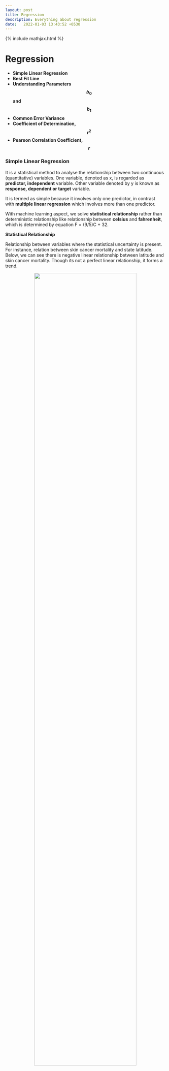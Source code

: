 ```yaml
---
layout: post
title: Regression
description: Everything about regression
date:   2022-01-03 13:43:52 +0530
---
```

{% include mathjax.html %}

# Regression

* **Simple Linear Regression**
* **Best Fit Line**
* **Understanding Parameters $$b_0$$ and $$b_1$$**
* **Common Error Variance**
* **Coefficient of Determination, $$r^2$$**
* **Pearson Correlation Coefficient, $$r$$**

### Simple Linear Regression

It is a statistical method to analyse the relationship between two continuous (quantitative) variables. One variable, denoted as x, is regarded as **predictor, independent** variable. Other variable denoted by y is known as **response, dependent or target** variable.

It is termed as simple because it involves only one predictor, in contrast with **multiple linear regression** which involves more than one predictor.

With machine learning aspect, we solve **statistical relationship** rather than deterministic relationship like relationship between **celsius** and **fahrenheit**, which is determined by equation F = (9/5)C + 32.

**Statistical Relationship**

Relationship between variables where the statistical uncertainty is present. For instance, relation between skin cancer mortality and state latitude. Below, we can see there is negative linear relationship between latitude and skin cancer mortality. Though its not a perfect linear relationship, it forms a trend.

<center>
<img src="https://online.stat.psu.edu/onlinecourses/sites/stat501/files/01simple/scatterplot_skin_cancer.png"  style="zoom: 5%  background-color:#DCDCDC;"  width="80%" height=auto/><br>
<p>Figure 1: Skin Cancer Mortality vs Latitude</p> 
</center>

Similar statistical relationship can be found in following instances

- Height and weight.
- Driving Speed and gas mileage.

In the above figure, the linear line is the hypothesis.

### Best Fit Line

In linear regression, we are solving for parameters with x and y, to find the relationship between them. Here, this relationship is translated into best fit line between the parameters, x and y. but how to find the best fit line?. Lets understand the plot between weight (y) and height (x).

<center>
<img src="https://online.stat.psu.edu/onlinecourses/sites/stat501/files/01simple/heightweight.jpeg"  style="zoom: 5%  background-color:#DCDCDC;"  width="80%" height=auto/><br>
<p>Figure 2: Approx. Best Fit Lines</p> 
</center>

<p>
$$
y^{`}_i = b_0 + b_1 x_i \\
\\
x_i - predictor\ value \\
y^{`}_i - predicted\ response \\
b_0,\ b_1 - parameters
$$
</p>

In the above plot, we can see the multiple line equations with different set of parameters and each representing an approximate line of fit. Lets consider the line equation y = -266.5 + 6.1 x. For first sample, x=63, we find y` as 120.1, which is 6.9 less than ground truth value.

The difference between y and y` is referred as **prediction error** or **residual error**.

<center>
<img src="{{site.url}}/assets/images/regression/bestFitLine.png"  style="zoom: 5%  background-color:#DCDCDC;"  width="80%" height=auto/><br>
<p>Figure 3: Best Line Fit</p> 
</center>

Prediction error depends on the data point, consider sample five, x = 69, whose weight (y) is not available. On substituting, x = 69, we find y`as 157 pounds, thus we get a prediction error of 162 - 157 = 5.

A line that fits the data "**best**" will be one for which the **n prediction errors —** one for each observed data point **— are as small as possible in some overall sense**. We can find the best fit line by using the **least square criterion**, which minimizes the sum of the squared prediction errors.

<p>
$$
Error\ = \ {\sum_{i=1}^n}\ (y_i\ -\ y_i^`)^2
$$
</p>

**Why square the prediction error?**

For each data point, we'll have positive and negative prediction error. If we don't square the prediction error, we'll end up cancelling the positive and negative prediction error yielding zero as the net result.

**Formulation of Best Fit Line**

Lets check how the other line fits and its corresponding prediction error.

<center>
<img src="{{site.url}}/assets/images/regression/bestLineFit2.png"  style="zoom: 5%  background-color:#DCDCDC;"  width="80%" height=auto/><br>
<p>Figure 4: Error Difference Between Two Lines</p> 
</center>

For dashed line, we get a prediction error of 766.5, while for the solid line, we get a prediction error of 597.4.  We can point out from the prediction error that the solid line has better summarization of data point with smaller prediction error overall. But does this solid line represent the best line? No. Because there are **n lines** passing through the data points.

To formulate the best parameters (**intercept** $$b_0$$ and **slope** $$b_1$$) for the line equation, a formula is determined using methods of calculus. We minimize the equation for the sum of the squared prediction errors:

<p>
$$
Error\ =\ \sum_{i=1}^n\ (\ y_i\ -\ (b_0\ +\ b_1\ x_i ))^2
$$
</p>

(that is, take the derivative with respect to $$b_0$$ and $$b_1$$, set to 0, and solve for $$b_0$$ and $$b_1$$) and get the "**least squares estimates**" for $$b_0$$ and $$b_1$$:

<p>
$$
For\ finding\ parameter\ b_0: \\
b_0\ =\ y^`\ -\ b_1\ x^` \\
\\
For\ finding\ parameter\ b_1: \\
b_1\ =\ {\sum_{i=1}^n\ (x_i\ -\ x^`)\ (y_i\ -\ y^`) \over \sum_{i=1}^n\ (x_i\ -\ x^`)^2} \\
\\
x^`\ refers\ to\ mean\ value\ of\ x's. \\
y^`\ refers\ to\ mean\ value\ of\ y's.
$$
</p>

The formula for $$b_0$$ and $$b_1$$ is derived from least squares criterion. The resulting equation:
<p>
$$
y^`\ =\ b_0\ +\ b_1\ x_i
$$
</p>

is referred as **least square regression line**, or simply the **least squares line**. It is also called as **estimated regression equation**.

**What is $$b_0$$ and $$b_1$$?**

$$b_0$$, when x = 0, then y becomes -267 pounds, which is incorrect. Here, x = 0 is outside the scope of the model because it is not meaningful to have 0 inch height. For other instances, $$b_0$$ refers to predicted mean response at x=0, otherwise, $$b_0$$ is not meaningful.

**$$b_1$$**, it represents that for every unit (inch) increase in height, the weight increases by **6.1**.

**What $$b_0$$ and $$b_1$$ estimates?**

Consider we have a population sample of High School GPA and College Entrance test score.

<center>
<img src="https://online.stat.psu.edu/onlinecourses/sites/stat501/files/01simple/gpatestscore.jpeg"  style="zoom: 5%  background-color:#DCDCDC;"  width="80%" height=auto/><br>
<p>Figure 5: GPA vs Test Score</p> 
</center>


$$\mu_y$$ is the estimate of population and the line is called as **population regression line**. From the above plot, we see that for each GPA score of 1, 2, 3, and 4, we see a corresponding set of test scores. We can also express the average college entrance test score for the $$i^{th}$$ student, $$E(Yi)\ =\ β_0 +\ β_1\ x_i$$. Of course, not every student's college entrance test score will equal the average $$E(Yi)$$. There will be some error. That is, any student's response $$y_i$$ will be the linear trend $$β_0\ +\ β_1\ x_i$$ plus some error $$ϵ_i$$. So, another way to write the simple linear regression model is $$y_i=E(Yi)+ϵ_i=β_0+β_1 x_i+ϵ_i$$.

Practically it is impossible to get all the available data, thus we have to rely on taking the sub-population of the data and build a model on that sub-population. Let us take three random data point for each GPA score as mentioned in the plot below, thus resulting in a total of 12 data points.

<center>
<img src="https://online.stat.psu.edu/onlinecourses/sites/stat501/files/01simple/gpatestscoresample.jpeg"  style="zoom: 5%  background-color:#DCDCDC;"  width="80%" height=auto/><br>
<p>Figure 6: Plot sub-population</p> 
</center>

From above plot, the dashed line represents the sub-population regression line estimating the population regression line. Here, $$b_0$$ and $$b_1$$ represents the estimate of $$\beta_0$$ and $$\beta_1$$ from the population line. From sub-population line, we can draw some conclusions.

- For GPA score 1, the mean test score is 6. Few students did better to get a score of 9 and while few students got a score of 3. Instead of thinking of the error term $$\epsilon_i$$, we can see majority of the errors are clustered near the mean of 0, with few as high as +3 and other as low as -3.  If we could plot the curve, we can assume it should be normally distributed for each sub-population.
- We can look the spread of the error across each GPA, it will seem reasonable to assume that the variance of the error across each GPA is same.
- We can also conclude that the error for one student's test score is independent of the error for another student's test score.

We are now ready to summarize the four conditions that comprise "**the simple linear regression model**:"

- **Linear Function:** The mean of the response, $$E(Y_i)$$, at each value of the predictor, $$x_i$$, is a Linear function of the $$x_i$$.
- **Independent:** The errors, $$ϵ_i$$, are Independent.
- **Normally Distributed:** The errors, $$ϵ_i$$, at each value of the predictor, $$x_i$$, are Normally distributed.
- **Equal variances (denoted $$σ^2$$):** The errors, $$ϵ_i$$, at each value of the predictor, $$x_i$$, have Equal variances (denoted $$σ^2$$).

### Common Error Variance

One of the conclusions made previously is that each sub-population have an equal variance denoted by $$\sigma^2$$. It quantifies how much response $$y$$ vary around the unknown mean population regression line $$\mu_Y\ =\ E(Y)\ =\ \beta_0\ +\ \beta_1\ x $$. 

Why $$\sigma^2$$ is important? It helps in forecasting future response for unknown value of $$y$$ using learnt $$\beta_0$$ and $$\beta_1$$.

Consider an experiment where we are measuring the temperature (Celsius) using two different brands of thermometer A and B. Below is the plot for converting these temperature from Celsius to Fahrenheit with estimated regression line for each brand.

**For Brand A - Celsius vs Fahrenheit**

<center>
<img src="https://online.stat.psu.edu/onlinecourses/sites/stat501/files/01simple/thermometera.jpeg"  style="zoom: 5%  background-color:#DCDCDC;"  width="80%" height=auto/><br>
<p>Figure 7: Brand A - Celsius vs Fahrenheit</p> 
</center>

**For Brand B - Celsius vs Fahrenheit**

<center>
<img src="https://online.stat.psu.edu/onlinecourses/sites/stat501/files/01simple/thermometerb.jpeg"  style="zoom: 5%  background-color:#DCDCDC;"  width="80%" height=auto/><br>
<p>Figure 8: Brand B - Celsius vs Fahrenheit</p>
</center>

Clearly from the above two plots, if we can make an estimation $$y^`$$ based on **brand B thermometer**, then we'll have less deviation from estimated regression line than compared to **brand A thermometer**. Therefore, brand B thermometer should yield more precise future predictions than the brand A thermometer.

To find how precise the future predictions are, we should know how much the response $$(y)$$ vary around the mean population regression line $$\mu_y\ =\ E(Y)\ =\ \beta_0\ +\ \beta_1\ x $$. But we cannot estimate the value of $$\sigma^2$$, which is population parameter, whose true value we'll never know. The best is we can estimate it.

Let us understand, how variance is estimated from the below plot of IQ distribution. The population mean of the plot is at 100, how much does the IQ vary w.r.t to mean.

<center>
<img src="https://online.stat.psu.edu/onlinecourses/sites/stat501/files/01simple/iqnorm.jpeg"  style="zoom: 5%  background-color:#DCDCDC;"  width="80%" height=auto/><br>
<p>Figure 9: Distribution of IQ</p>
</center>

**Sample Variance**

<p>
$$
s^2\ =\ {\sum_{i=1}^n\ (y_i\ -\ y^`)^2 \over n-1}
$$
</p>

In numerator, we have summation of deviation of response $$y_i$$ from $$y^`$$ estimated mean in square units. 

In denominator, we have n-1, not n since we are estimating $$y^`$$, which reduces degree of freedom by one.

**Mean Square Error**

Let's think about population variance $$\sigma^2$$ in the simple linear regression setting. Previously, we have seen plot between GPA vs Entrance Test score. For each sub-population we have mean. Each sub-population mean can be estimated using regression equation $$y^`_i\ = b_0\ +\ b_1\ x_i$$ 

> Mean Square Error
> <p>
> $$
> MSE\ =\ {\sum_{i=1}^n\ (y_i\ -\ y^`_i)^2 \over n-2}
> $$
> </p>

The mean square error estimates $$\sigma^2$$, the common variance of the many sub-populations. Here, instead of n, we have n-2, because we are estimating two parameters $$b_0$$ and $$b_1$$, thus reducing the degree of freedom by two.

### Coefficient Of Determination, $$r^2$$

Consider two different examples - each representing a relationship between x and y. 

**Weak relationship between x and y**

<center>
<img src="https://online.stat.psu.edu/onlinecourses/sites/stat501/files/04linear_assoc/situation_1_plot.gif"  style="zoom: 5%  background-color:#DCDCDC;"  width="80%" height=auto/><br>
<p>Figure 10: Weak Relationship between x and y</p>
</center>

In the above plot, there are two lines. One representing a horizontal line placed at the average response of $$\bar{y}$$ and another line with shallow slope represents the estimated regression line $$\hat{y}$$. Since slope is not steep, the change in predictor x doesn't change much in response y. Even the data points are closer to regression line.

Some of the metrics to represent the relation between response and estimated response.

**SSR** - It refers to **Sum of Square Regression**. It quantifies how far the estimated regression line is w.r.t horizontal **no relationship line**, the sample mean or $$\bar{y}$$.

**SSE** - It refers to **Sum Of Square Errors**. It quantifies how far the data points $$y_i$$ vary from the estimated regression line $$\hat{y}$$.

**SSTO** - It refers to **Total Sum of Squares**. It quantifies how far the data points $$y_i$$ vary from their mean, $$\bar{y}$$.

<p>
$$
SSR=\sum_{i=1}^{n}(\hat{y}_i -\bar{y})^2=119.1 \\
SSE=\sum_{i=1}^{n}(y_i-\hat{y}_i)^2=1708.5 \\
SSTO=\sum_{i=1}^{n}(y_i-\bar{y})^2=1827.6
$$
</p>

> **Note** that SSTO = SSR + SSE. The sums of squares appear to tell the story pretty well. They tell us that most of the variation in the response *y* (*SSTO* = 1827.6) is just due to random variation (*SSE* = 1708.5), not due to the regression of *y* on *x* (*SSR* = 119.1). You might notice that *SSR* divided by *SSTO* is 119.1/1827.6 or 0.065.

**Strong relationship between x and y**

<center>
<img src="https://online.stat.psu.edu/onlinecourses/sites/stat501/files/04linear_assoc/situation_2_plot.gif"  style="zoom: 5%  background-color:#DCDCDC;"  width="80%" height=auto/><br>
<p>Figure 11: Fairly strong relationship between x and y</p>
</center>

In the above plot, there is a fair amount relationship between x and y, with steeper slope of the regression line. It suggests that change (increase) in x leads to substantial change (decrease) in y.  Here, we can see the data points touches the estimated regression line.

<p>
$$
SSR=\sum_{i=1}^{n}(\hat{y}_i-\bar{y})^2=6679.3 \\
SSE=\sum_{i=1}^{n}(y_i-\hat{y}_i)^2=1708.5 \\
SSTO=\sum_{i=1}^{n}(y_i-\bar{y})^2=8487.8 
$$
</p>

> **Note** The sums of squares for this data set tell a very different story, namely that most of the variation in the response *y* (*SSTO* = 8487.8) is due to the regression of *y* on *x* (*SSR* = 6679.3) not just due to random error (*SSE* = 1708.5). And, *SSR* divided by *SSTO* is 6679.3/8487.8 or 0.799.



**Coefficient Of Determination or r-squared value**

It is sum of square of regression divided by total sum of squares.
<p>
$$
r^2\ =\ {SSR\ \over SSTO}\ or\ 1\ -\ {SSE\ \over SSTO}
$$
</p>

**Characteristics of $$r^2$$**

- $$r^2$$ is always a number between 0 and 1.
- When $$r^2\ =\ 1$$, all the data points fall perfectly on the estimated regression line. All predictor x accounts for variation in response y.
- When $$r^2\ =\ 0$$, estimated regression line is horizontal. It means none of the predictor x accounts for variation in response in y.

In the above two examples, we had $$r^2$$ value of 6.5%  and 79.9%. We can interpret $$r^2$$ as follows

> "$$r^2$$×100 percent of the variation in *y* is reduced by taking into account predictor *x*"
>
> "$$r^2$$×100 percent of the variation in *y* is 'explained by' the variation in predictor *x*."

**Note** Here, x is associated with y, different from causation.

<center>
<img src="https://online.stat.psu.edu/onlinecourses/sites/stat501/files/04linear_assoc/mort_plot_rsq_01.png"  style="zoom: 5%  background-color:#DCDCDC;"  width="80%" height=auto/><br>
<p>Figure 12: r-square value: Skin Cancer Mortality vs Latitude</p>
</center>

We can say that 68% (shaded area above) of the variation in the skin cancer mortality rate is reduced by taking into account latitude. Or, we can say — with knowledge of what it really means — that 68% of the variation in skin cancer mortality is 'due to' or is 'explained by' latitude.

### Pearson Correlation Coefficient $$r$$

It is directly related to coefficient of determination $$r^2$$.
<p>
$$
r= \pm \sqrt{r^2} \\
where, \\
0 \le\ r^2\ \le\ 1\ and\ -1 \le r^2 \le +1\\
$$
</p>

The sign of *r* depends on the sign of the estimated slope coefficient $$b_1$$:

- If $$b_1$$ is negative, then *r* takes a negative sign.
- If $$b_1$$ is positive, then *r* takes a positive sign.

The slope of the estimated regression and the correlation coefficient has similar sign. 

**Correlation Coefficient, $$r$$**

<p>
$$
r=\dfrac{\sum_{i=1}^{n}(x_i-\bar{x})(y_i-\bar{y})}{\sqrt{\sum_{i=1}^{n}(x_i-\bar{x})^2\sum_{i=1}^{n}(y_i-\bar{y})^2}}
$$
</p>

- If the estimated slope $$b_1$$ of the regression line is 0, then the correlation coefficient *r* must also be 0.

**Interpreting $$r$$ value**

- If *r* = -1, then there is a perfect negative linear relationship between *x* and *y*.
- If *r* = 1, then there is a perfect positive linear relationship between *x* and *y*.
- If *r* = 0, then there is no linear relationship between *x* and *y*.

All other values of *r* tell us that the relationship between *x* and *y* is not perfect. The closer *r* is to 0, the weaker the linear relationship. The closer *r* is to -1, the stronger the negative linear relationship. And, the closer *r* is to 1, the stronger the positive linear relationship. As is true for the $$r^2$$ value, what is deemed a large correlation coefficient *r* value depends greatly on the research area.

**Reference**

[Penn State - Stat 501](https://online.stat.psu.edu/stat501/)